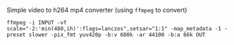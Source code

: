 Simple video to h264 mp4 converter (using `ffmpeg` to convert)

```
ffmpeg -i INPUT -vf scale="-2:'min(480,ih)':flags=lanczos",setsar="1:1" -map_metadata -1 -preset slower -pix_fmt yuv420p -b:v 600k -ar 44100 -b:a 66k OUT
```
